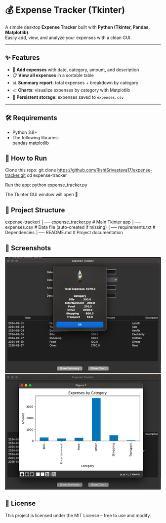 # 💰 Expense Tracker (Tkinter)

A simple desktop **Expense Tracker** built with **Python (Tkinter, Pandas, Matplotlib)**.  
Easily add, view, and analyze your expenses with a clean GUI.  

---

## ✨ Features
- 📅 **Add expenses** with date, category, amount, and description  
- 📋 **View all expenses** in a sortable table  
- 📊 **Summary report**: total expenses + breakdown by category  
- 📈 **Charts**: visualize expenses by category with Matplotlib  
- 💾 **Persistent storage**: expenses saved to `expenses.csv`  

---

## 🛠️ Requirements
- Python 3.8+  
- The following libraries:  
pandas
matplotlib

## 🚀 How to Run

Clone this repo:
git clone https://github.com/RishiSrivastava17/expense-tracker.git
cd expense-tracker

Run the app:
python expense_tracker.py

The Tkinter GUI window will open 🎉

## 📂 Project Structure
expense-tracker/
│── expense_tracker.py   # Main Tkinter app
│── expenses.csv         # Data file (auto-created if missing)
│── requirements.txt     # Dependencies
│── README.md            # Project documentation

## 📸 Screenshots

![Expense Tracker Form](images/image-2.png)
![Expense Tracker Form](images/image-3.png)

## 📜 License
This project is licensed under the MIT License – free to use and modify.
